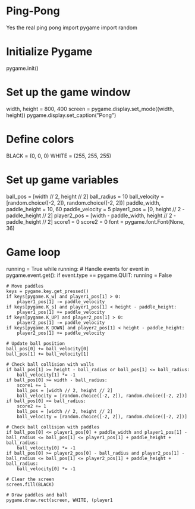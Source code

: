 # Ping-Pong
Yes the real ping pong
import pygame
import random

# Initialize Pygame
pygame.init()

# Set up the game window
width, height = 800, 400
screen = pygame.display.set_mode((width, height))
pygame.display.set_caption("Pong")

# Define colors
BLACK = (0, 0, 0)
WHITE = (255, 255, 255)

# Set up game variables
ball_pos = [width // 2, height // 2]
ball_radius = 10
ball_velocity = [random.choice([-2, 2]), random.choice([-2, 2])]
paddle_width, paddle_height = 10, 60
paddle_velocity = 5
player1_pos = [0, height // 2 - paddle_height // 2]
player2_pos = [width - paddle_width, height // 2 - paddle_height // 2]
score1 = 0
score2 = 0
font = pygame.font.Font(None, 36)

# Game loop
running = True
while running:
    # Handle events
    for event in pygame.event.get():
        if event.type == pygame.QUIT:
            running = False

    # Move paddles
    keys = pygame.key.get_pressed()
    if keys[pygame.K_w] and player1_pos[1] > 0:
        player1_pos[1] -= paddle_velocity
    if keys[pygame.K_s] and player1_pos[1] < height - paddle_height:
        player1_pos[1] += paddle_velocity
    if keys[pygame.K_UP] and player2_pos[1] > 0:
        player2_pos[1] -= paddle_velocity
    if keys[pygame.K_DOWN] and player2_pos[1] < height - paddle_height:
        player2_pos[1] += paddle_velocity

    # Update ball position
    ball_pos[0] += ball_velocity[0]
    ball_pos[1] += ball_velocity[1]

    # Check ball collision with walls
    if ball_pos[1] >= height - ball_radius or ball_pos[1] <= ball_radius:
        ball_velocity[1] *= -1
    if ball_pos[0] >= width - ball_radius:
        score1 += 1
        ball_pos = [width // 2, height // 2]
        ball_velocity = [random.choice([-2, 2]), random.choice([-2, 2])]
    if ball_pos[0] <= ball_radius:
        score2 += 1
        ball_pos = [width // 2, height // 2]
        ball_velocity = [random.choice([-2, 2]), random.choice([-2, 2])]

    # Check ball collision with paddles
    if ball_pos[0] <= player1_pos[0] + paddle_width and player1_pos[1] - ball_radius <= ball_pos[1] <= player1_pos[1] + paddle_height + ball_radius:
        ball_velocity[0] *= -1
    if ball_pos[0] >= player2_pos[0] - ball_radius and player2_pos[1] - ball_radius <= ball_pos[1] <= player2_pos[1] + paddle_height + ball_radius:
        ball_velocity[0] *= -1

    # Clear the screen
    screen.fill(BLACK)

    # Draw paddles and ball
    pygame.draw.rect(screen, WHITE, (player1
